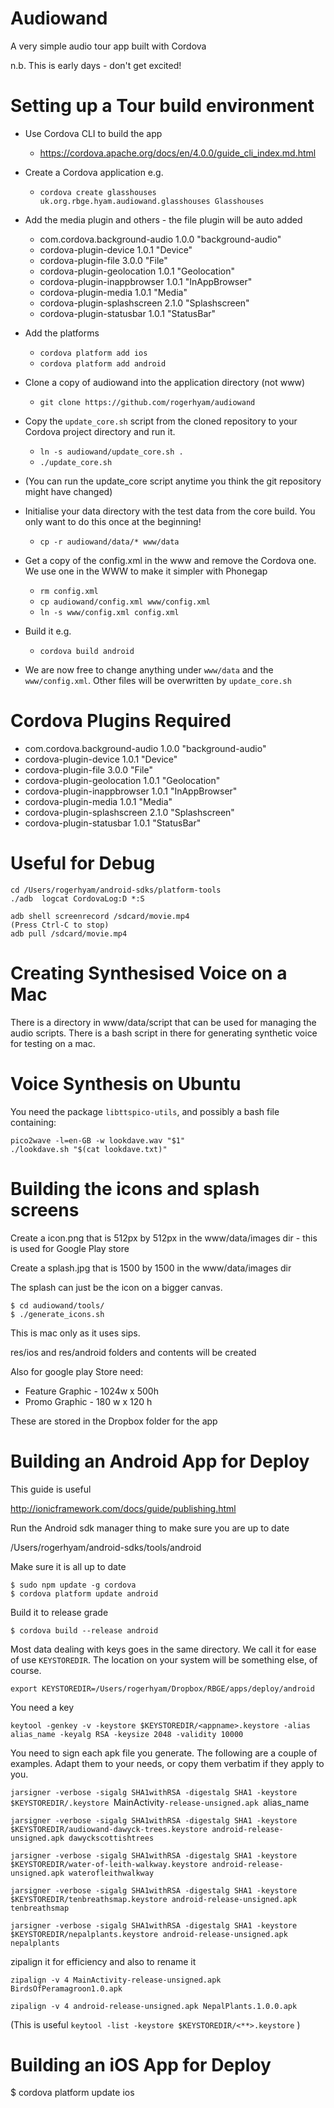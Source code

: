 
Audiowand
=========

A very simple audio tour app built with Cordova

n.b. This is early days - don't get excited!

Setting up a Tour build environment
===================================

* Use Cordova CLI to build the app
  * https://cordova.apache.org/docs/en/4.0.0/guide_cli_index.md.html
* Create a Cordova application e.g.
  * `cordova create glasshouses uk.org.rbge.hyam.audiowand.glasshouses Glasshouses`
* Add the media plugin and others - the file plugin will be auto added
        
  *  com.cordova.background-audio 1.0.0 "background-audio"
  *  cordova-plugin-device 1.0.1 "Device"
  *  cordova-plugin-file 3.0.0 "File"
  *  cordova-plugin-geolocation 1.0.1 "Geolocation"
  *  cordova-plugin-inappbrowser 1.0.1 "InAppBrowser"
  *  cordova-plugin-media 1.0.1 "Media"
  *  cordova-plugin-splashscreen 2.1.0 "Splashscreen"
  *  cordova-plugin-statusbar 1.0.1 "StatusBar"
        
* Add the platforms
  * `cordova platform add ios`
  * `cordova platform add android`
* Clone a copy of audiowand into the application directory (not www)
  * `git clone https://github.com/rogerhyam/audiowand`
* Copy the `update_core.sh` script from the cloned repository to your Cordova project directory and run it.
  * `ln -s audiowand/update_core.sh .`
  * `./update_core.sh`
* (You can run the update_core script anytime you think the git repository might have changed)
* Initialise your data directory with the test data from the core build. You only want to do this once at the beginning!
  * `cp -r audiowand/data/* www/data`
* Get a copy of the config.xml in the www and remove the Cordova one. We use one in the WWW to make it simpler with Phonegap 
  * `rm config.xml`
  * `cp audiowand/config.xml www/config.xml`
  * `ln -s www/config.xml config.xml`
* Build it e.g.
  * `cordova build android`
* We are now free to change anything under `www/data` and the `www/config.xml`. Other files will be overwritten by `update_core.sh`

Cordova Plugins Required
========================
* com.cordova.background-audio 1.0.0 "background-audio"
* cordova-plugin-device 1.0.1 "Device"
* cordova-plugin-file 3.0.0 "File"
* cordova-plugin-geolocation 1.0.1 "Geolocation"
* cordova-plugin-inappbrowser 1.0.1 "InAppBrowser"
* cordova-plugin-media 1.0.1 "Media"
* cordova-plugin-splashscreen 2.1.0 "Splashscreen"
* cordova-plugin-statusbar 1.0.1 "StatusBar"

Useful for Debug
================
```
cd /Users/rogerhyam/android-sdks/platform-tools
./adb  logcat CordovaLog:D *:S

adb shell screenrecord /sdcard/movie.mp4
(Press Ctrl-C to stop)
adb pull /sdcard/movie.mp4
```

Creating Synthesised Voice on a Mac
===================================
There is a directory in www/data/script that can be used for managing the audio scripts. There is a bash script in there for generating synthetic voice for testing on a mac.

Voice Synthesis on Ubuntu
==========================

You need the package `libttspico-utils`, and possibly a bash file containing:
```
pico2wave -l=en-GB -w lookdave.wav "$1"
./lookdave.sh "$(cat lookdave.txt)"
```

Building the icons and splash screens
=====================================

Create a icon.png that is 512px by 512px in the www/data/images dir - this is used for Google Play store

Create a splash.jpg that is 1500 by 1500 in the www/data/images dir

The splash can just be the icon on a bigger canvas.

```
$ cd audiowand/tools/
$ ./generate_icons.sh
```

This is mac only as it uses sips.

res/ios and res/android folders and contents will be created

Also for google play Store need:

*  Feature Graphic - 1024w x 500h 
*  Promo Graphic - 180 w x 120 h

These are stored in the Dropbox folder for the app

Building an Android App for Deploy
==================================

This guide is useful

http://ionicframework.com/docs/guide/publishing.html

Run the Android sdk manager thing to make sure you are up to date

/Users/rogerhyam/android-sdks/tools/android

Make sure it is all up to date

```
$ sudo npm update -g cordova
$ cordova platform update android
```

Build it to release grade

```
$ cordova build --release android
```

Most data dealing with keys goes in the same directory. We call it for ease
of use `KEYSTOREDIR`. The location on your system will be something else, of
course.

`export KEYSTOREDIR=/Users/rogerhyam/Dropbox/RBGE/apps/deploy/android`

You need a key

```
keytool -genkey -v -keystore $KEYSTOREDIR/<appname>.keystore -alias alias_name -keyalg RSA -keysize 2048 -validity 10000
```

You need to sign each apk file you generate. The following are a couple of examples. Adapt them to your needs, or copy them verbatim if they apply to you.

`jarsigner -verbose -sigalg SHA1withRSA -digestalg SHA1 -keystore $KEYSTOREDIR/`<appname>`.keystore `MainActivity`-release-unsigned.apk `alias_name

```
jarsigner -verbose -sigalg SHA1withRSA -digestalg SHA1 -keystore $KEYSTOREDIR/audiowand-dawyck-trees.keystore android-release-unsigned.apk dawyckscottishtrees

jarsigner -verbose -sigalg SHA1withRSA -digestalg SHA1 -keystore $KEYSTOREDIR/water-of-leith-walkway.keystore android-release-unsigned.apk waterofleithwalkway

jarsigner -verbose -sigalg SHA1withRSA -digestalg SHA1 -keystore $KEYSTOREDIR/tenbreathsmap.keystore android-release-unsigned.apk tenbreathsmap

jarsigner -verbose -sigalg SHA1withRSA -digestalg SHA1 -keystore $KEYSTOREDIR/nepalplants.keystore android-release-unsigned.apk nepalplants
```

zipalign it for efficiency and also to rename it

`zipalign -v 4 MainActivity-release-unsigned.apk BirdsOfPeramagroon1.0.apk`

`zipalign -v 4 android-release-unsigned.apk NepalPlants.1.0.0.apk`

(This is useful `keytool -list -keystore $KEYSTOREDIR/<**>.keystore` )

Building an iOS App for Deploy
==============================

$ cordova platform update ios



